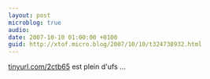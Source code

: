 ```yaml
---
layout: post
microblog: true
audio: 
date: 2007-10-10 01:00:00 +0100
guid: http://xtof.micro.blog/2007/10/10/t324738932.html
---
```

[tinyurl.com/2ctb65](http://tinyurl.com/2ctb65) est plein d'ufs ...
